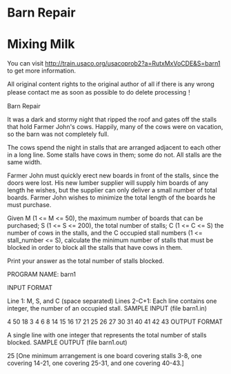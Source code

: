 # Barn Repair

# Mixing Milk

You can visit 
http://train.usaco.org/usacoprob2?a=RutxMxVoCDE&S=barn1
to get more information.

All original content rights to the original author of all if there is any wrong please contact me as soon as possible to do delete processing！

Barn Repair

It was a dark and stormy night that ripped the roof and gates off the stalls that hold Farmer John's cows. Happily, many of the cows were on vacation, so the barn was not completely full.

The cows spend the night in stalls that are arranged adjacent to each other in a long line. Some stalls have cows in them; some do not. All stalls are the same width.

Farmer John must quickly erect new boards in front of the stalls, since the doors were lost. His new lumber supplier will supply him boards of any length he wishes, but the supplier can only deliver a small number of total boards. Farmer John wishes to minimize the total length of the boards he must purchase.

Given M (1 <= M <= 50), the maximum number of boards that can be purchased; S (1 <= S <= 200), the total number of stalls; C (1 <= C <= S) the number of cows in the stalls, and the C occupied stall numbers (1 <= stall_number <= S), calculate the minimum number of stalls that must be blocked in order to block all the stalls that have cows in them.

Print your answer as the total number of stalls blocked.

PROGRAM NAME: barn1

INPUT FORMAT

Line 1:	M, S, and C (space separated)
Lines 2-C+1:	Each line contains one integer, the number of an occupied stall.
SAMPLE INPUT (file barn1.in)

4 50 18
3
4
6
8
14
15
16
17
21
25
26
27
30
31
40
41
42
43
OUTPUT FORMAT

A single line with one integer that represents the total number of stalls blocked.
SAMPLE OUTPUT (file barn1.out)

25
[One minimum arrangement is one board covering stalls 3-8, one covering 14-21, one covering 25-31, and one covering 40-43.] 